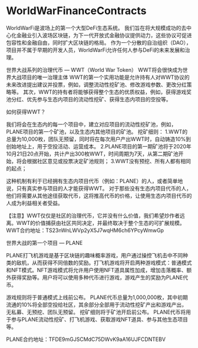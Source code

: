 # WorldWarFinanceContracts

WorldWarFi是波场上的第一个大型DeFi生态系统。 我们旨在将大规模成功的去中心化金融业引入波场区块链，为下一代开放式金融协议提供动力，这些协议可促进包容性和金融自由，同时扩大区块链的格局。 作为一个分散的自治组织（DAO），项目并不属于早期的开发人员，WorldWarFi允许任何人参与DeFi的未来发展和治理。

世界大战系列的治理代币 — WWT（World War Token）
WWT将会很快成为世界大战项目的唯一治理主体
WWT的第一个实用功能是允许持有人对WWT协议的未来改进提出建议并投票，例如，调整流动性挖矿池、修改游戏参数、更改分红策略等。
其次，WWT的持有者将能够获得整个生态的优质权益，例如，获得游戏奖池分红、优先参与生态内项目的流动性挖矿、获得生态内项目的空投等。

如何获得WWT？

我们将会在生态内的每一个项目中，建立对应项目的流动性挖矿池，例如，PLANE项目的第一个矿池，以及生态内其他项目的矿池。
挖矿细则：
1.WWT的总量为10,000枚，团队无预留，同时将在每次用户产出WWT时，自动铸造10%到创始地址上，用于空投活动、运营成本。
2.PLANE项目的第一期矿池将于2020年10月21日20点开始，共计产出300枚WWT，时间周期为7天，从第二期矿池开始，将会根据社区意见或投票决定矿池规则；
3.WWT没有预挖、所有人都有相同的起点；

这种机制有利于已经拥有生态内项目代币（例如：PLANE）的人，或者简单地说，只有真实参与项目的人才能获得WWT。
对于那些没有生态内项目代币的人，他们将需要从其他途径获取代币，这将推高代币的价格，让使用生态内项目代币的人成为利益相关者受益。

【注意】WWT仅仅是社区的治理代币，它并没有什么价值，我们希望炒作者远离。WWT的价值捕获由社区共同决定，并最终取决于整个生态的可扩展规模。
WWT合约地址：TS23nWnLWVp2yX5J7wqHM6ch6YPcyWmwGp

世界大战的第一个项目 — PLANE

PLANE打飞机游戏是基于区块链的趣味概率游戏，用户通过操控飞机击中不同种类的敌机，从而获得不同倍数的奖励。打飞机游戏将开启两种游戏模式：普通模式和NFT模式。NFT游戏模式将允许用户使用NFT道具属性加成，增加击落概率、额外获得奖励等。用户将可以使用多种代币进行游戏，游戏产生的奖励为PLANE代币。

游戏规则将于普通模式上线前公布。
PLANE代币总量为1,000,000枚，其中初期流通的10%将全部空投给社区，其余部分全部用于流动性挖矿产出和游戏产出，无私募、无预挖、团队无预留。
挖矿细则将于矿池开启前公布。
PLANE代币将用于参与PLANE流动性挖矿、打飞机游戏、获取游戏NFT道具、参与其他生态项目等。

PLANE合约地址：TFDE9mGJSCMdC75DWvK9aA16UJFCDNTEBV
